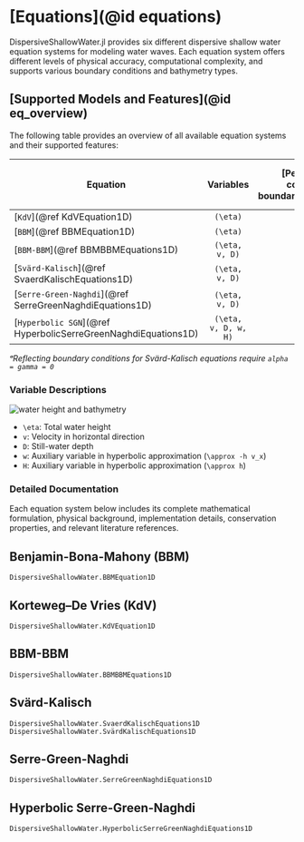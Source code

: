# [Equations](@id equations)

DispersiveShallowWater.jl provides six different dispersive shallow water equation systems for modeling water waves. Each equation system offers different levels of physical accuracy, computational complexity, and supports various boundary conditions and bathymetry types.

## [Supported Models and Features](@id eq_overview)

The following table provides an overview of all available equation systems and their supported features:

| Equation | Variables | [Periodic boundary conditions](@ref boundary_condition_periodic) | [Reflecting boundary conditions](@ref boundary_condition_reflecting) | [Flat Bathymetry](@ref bathymetry_flat) | [Mild-slope Bathymetry](@ref bathymetry_mild_slope) | [Variable Bathymetry](@ref bathymetry_variable) | Relaxation | Source Terms |
|----------|:---------:|:-----------:|:-------------:|:----:|:-----------:|:--------:|:----------:|:-------:|
| [`KdV`](@ref KdVEquation1D) | ``(\eta)`` | ✅ | ❌ | ✅ | ❌ | ❌ | ✅ | ✅ |
| [`BBM`](@ref BBMEquation1D) | ``(\eta)`` | ✅ | ❌ | ✅ | ❌ | ❌ | ✅ | ✅ |
| [`BBM-BBM`](@ref BBMBBMEquations1D) | ``(\eta, v, D)`` | ✅ | ✅ | ✅ | ❌ | ✅ | ✅ | ✅ |
| [`Svärd-Kalisch`](@ref SvaerdKalischEquations1D) | ``(\eta, v, D)`` | ✅ | ✅ᵃ | ❌ | ❌ | ✅ | ✅ | ✅ |
| [`Serre-Green-Naghdi`](@ref SerreGreenNaghdiEquations1D) | ``(\eta, v, D)`` | ✅ | ✅ | ✅ | ✅ | ✅ | ✅ | ✅ |
| [`Hyperbolic SGN`](@ref HyperbolicSerreGreenNaghdiEquations1D) |``(\eta, v, D, w, H)`` | ✅ | ✅ | ✅ | ✅ | ❌ | ✅ | ✅ |

*ᵃReflecting boundary conditions for Svärd-Kalisch equations require `alpha = gamma = 0`*

### Variable Descriptions

![water height and bathymetry](bathymetry.png)

- ``\eta``: Total water height
- ``v``: Velocity in horizontal direction  
- ``D``: Still-water depth
- ``w``: Auxiliary variable in hyperbolic approximation (``\approx -h v_x``)
- ``H``: Auxiliary variable in hyperbolic approximation (``\approx h``)

### Detailed Documentation

Each equation system below includes its complete mathematical formulation, physical background, implementation details, conservation properties, and relevant literature references.

## Benjamin-Bona-Mahony (BBM)

```@docs
DispersiveShallowWater.BBMEquation1D
```

## Korteweg–De Vries (KdV)

```@docs
DispersiveShallowWater.KdVEquation1D
```

## BBM-BBM

```@docs
DispersiveShallowWater.BBMBBMEquations1D
```

## Svärd-Kalisch

```@docs
DispersiveShallowWater.SvaerdKalischEquations1D
DispersiveShallowWater.SvärdKalischEquations1D
```

## Serre-Green-Naghdi

```@docs
DispersiveShallowWater.SerreGreenNaghdiEquations1D
```

## Hyperbolic Serre-Green-Naghdi

```@docs
DispersiveShallowWater.HyperbolicSerreGreenNaghdiEquations1D
```
